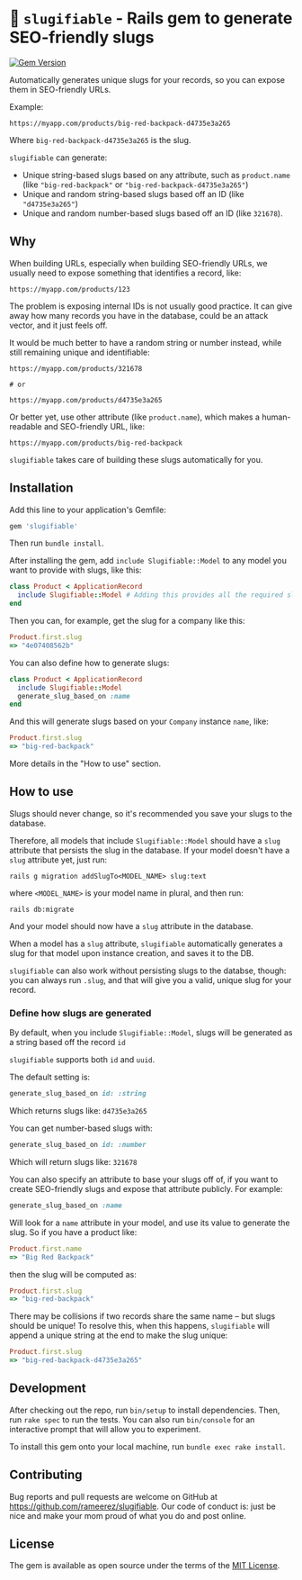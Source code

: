 # 🐌 `slugifiable` - Rails gem to generate SEO-friendly slugs

[![Gem Version](https://badge.fury.io/rb/slugifiable.svg)](https://badge.fury.io/rb/slugifiable)

Automatically generates unique slugs for your records, so you can expose them in SEO-friendly URLs.

Example:
```
https://myapp.com/products/big-red-backpack-d4735e3a265
```

Where `big-red-backpack-d4735e3a265` is the slug.

`slugifiable` can generate:
- Unique string-based slugs based on any attribute, such as `product.name` (like `"big-red-backpack"` or `"big-red-backpack-d4735e3a265"`)
- Unique and random string-based slugs based off an ID (like `"d4735e3a265"`)
- Unique and random number-based slugs based off an ID (like `321678`).

## Why

When building URLs, especially when building SEO-friendly URLs, we usually need to expose something that identifies a record, like:
```
https://myapp.com/products/123
```

The problem is exposing internal IDs is not usually good practice. It can give away how many records you have in the database, could be an attack vector, and it just feels off.

It would be much better to have a random string or number instead, while still remaining unique and identifiable:
```
https://myapp.com/products/321678

# or

https://myapp.com/products/d4735e3a265
```

Or better yet, use other attribute (like `product.name`), which makes a human-readable and SEO-friendly URL, like:
```
https://myapp.com/products/big-red-backpack
```

`slugifiable` takes care of building these slugs automatically for you.

## Installation

Add this line to your application's Gemfile:
```ruby
gem 'slugifiable'
```

Then run `bundle install`.

After installing the gem, add `include Slugifiable::Model` to any model you want to provide with slugs, like this:
```ruby
class Product < ApplicationRecord
  include Slugifiable::Model # Adding this provides all the required slug-related methods to your model
end
```

Then you can, for example, get the slug for a company like this:
```ruby
Product.first.slug
=> "4e07408562b"
```

You can also define how to generate slugs:
```ruby
class Product < ApplicationRecord
  include Slugifiable::Model
  generate_slug_based_on :name
end
```

And this will generate slugs based on your `Company` instance `name`, like:
```ruby
Product.first.slug
=> "big-red-backpack"
```

More details in the "How to use" section.

## How to use

Slugs should never change, so it's recommended you save your slugs to the database.

Therefore, all models that include `Slugifiable::Model` should have a `slug` attribute that persists the slug in the database. If your model doesn't have a `slug` attribute yet, just run:
```
rails g migration addSlugTo<MODEL_NAME> slug:text
```

where `<MODEL_NAME>` is your model name in plural, and then run:
```
rails db:migrate
```

And your model should now have a `slug` attribute in the database.

When a model has a `slug` attribute, `slugifiable` automatically generates a slug for that model upon instance creation, and saves it to the DB.

`slugifiable` can also work without persisting slugs to the databse, though: you can always run `.slug`, and that will give you a valid, unique slug for your record.

### Define how slugs are generated

By default, when you include `Slugifiable::Model`, slugs will be generated as a string based off the record `id`

`slugifiable` supports both `id` and `uuid`.

The default setting is:
```ruby
generate_slug_based_on id: :string
```

Which returns slugs like: `d4735e3a265`

You can get number-based slugs with:
```ruby
generate_slug_based_on id: :number
```

Which will return slugs like: `321678`

You can also specify an attribute to base your slugs off of, if you want to create SEO-friendly slugs and expose that attribute publicly. For example:
```ruby
generate_slug_based_on :name
```

Will look for a `name` attribute in your model, and use its value to generate the slug. So if you have a product like:
```ruby
Product.first.name
=> "Big Red Backpack"
```

then the slug will be computed as:
```ruby
Product.first.slug
=> "big-red-backpack"
```

There may be collisions if two records share the same name – but slugs should be unique! To resolve this, when this happens, `slugifiable` will append a unique string at the end to make the slug unique:
```ruby
Product.first.slug
=> "big-red-backpack-d4735e3a265"
```

## Development

After checking out the repo, run `bin/setup` to install dependencies. Then, run `rake spec` to run the tests. You can also run `bin/console` for an interactive prompt that will allow you to experiment.

To install this gem onto your local machine, run `bundle exec rake install`.

## Contributing

Bug reports and pull requests are welcome on GitHub at https://github.com/rameerez/slugifiable. Our code of conduct is: just be nice and make your mom proud of what you do and post online.

## License

The gem is available as open source under the terms of the [MIT License](https://opensource.org/licenses/MIT).
